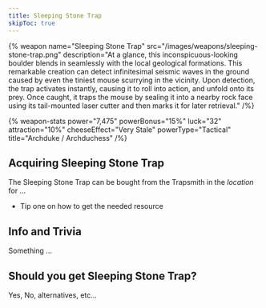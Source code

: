 ```yaml
---
title: Sleeping Stone Trap
skipToc: true
---
```


{% weapon
 name="Sleeping Stone Trap"
 src="/images/weapons/sleeping-stone-trap.png"
 description="At a glance, this inconspicuous-looking boulder blends in seamlessly with the local geological formations. This remarkable creation can detect infinitesimal seismic waves in the ground caused by even the tiniest mouse scurrying in the vicinity. Upon detection, the trap activates instantly, causing it to roll into action, and unfold onto its prey. Once caught, it traps the mouse by sealing it into a nearby rock face using its tail-mounted laser cutter and then marks it for later retrieval."
/%}

{% weapon-stats
 power="7,475"
 powerBonus="15%"
 luck="32"
 attraction="10%"
 cheeseEffect="Very Stale"
 powerType="Tactical"
 title="Archduke / Archduchess"
/%}

## Acquiring Sleeping Stone Trap

The Sleeping Stone Trap can be bought from the Trapsmith in the *location* for ...

- Tip one on how to get the needed resource

## Info and Trivia

Something ...

## Should you get Sleeping Stone Trap?

Yes, No, alternatives, etc...
